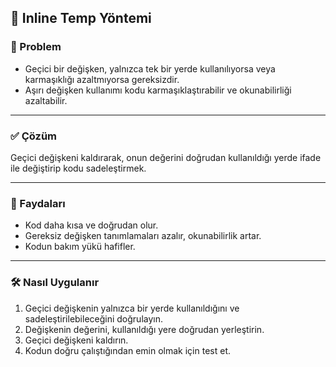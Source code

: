 ## 🧹 Inline Temp Yöntemi

### 🐞 Problem

- Geçici bir değişken, yalnızca tek bir yerde kullanılıyorsa veya karmaşıklığı azaltmıyorsa gereksizdir.
- Aşırı değişken kullanımı kodu karmaşıklaştırabilir ve okunabilirliği azaltabilir.

---

### ✅ Çözüm

Geçici değişkeni kaldırarak, onun değerini doğrudan kullanıldığı yerde ifade ile değiştirip kodu sadeleştirmek.

---

### 🌱 Faydaları

- Kod daha kısa ve doğrudan olur.
- Gereksiz değişken tanımlamaları azalır, okunabilirlik artar.
- Kodun bakım yükü hafifler.

---

### 🛠️ Nasıl Uygulanır

1. Geçici değişkenin yalnızca bir yerde kullanıldığını ve sadeleştirilebileceğini doğrulayın.
2. Değişkenin değerini, kullanıldığı yere doğrudan yerleştirin.
3. Geçici değişkeni kaldırın.
4. Kodun doğru çalıştığından emin olmak için test et.
